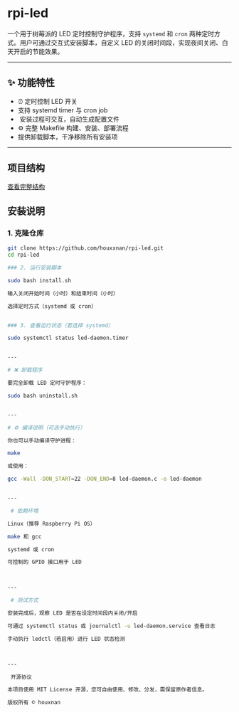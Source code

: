 
# rpi-led

一个用于树莓派的 LED 定时控制守护程序，支持 `systemd` 和 `cron` 两种定时方式。用户可通过交互式安装脚本，自定义 LED 的关闭时间段，实现夜间关闭、白天开启的节能效果。

---

## ✨ 功能特性

- ⏰ 定时控制 LED 开关
-  支持 systemd timer 与 cron job
- ‍ 安装过程可交互，自动生成配置文件
- ⚙️ 完整 Makefile 构建、安装、部署流程
-  提供卸载脚本，干净移除所有安装项

---

## 项目结构
[查看完整结构](doc/tree.txt)
##  安装说明

### 1. 克隆仓库

```bash
git clone https://github.com/houxxnan/rpi-led.git
cd rpi-led

### 2. 运行安装脚本

sudo bash install.sh

输入关闭开始时间（小时）和结束时间（小时）

选择定时方式（systemd 或 cron）


### 3. 查看运行状态（若选择 systemd）

sudo systemctl status led-daemon.timer


---

# ❌ 卸载程序

要完全卸载 LED 定时守护程序：

sudo bash uninstall.sh


---

# ⚙️ 编译说明（可选手动执行）

你也可以手动编译守护进程：

make

或使用：

gcc -Wall -DON_START=22 -DON_END=8 led-daemon.c -o led-daemon


---

 # 依赖环境

Linux（推荐 Raspberry Pi OS）

make 和 gcc

systemd 或 cron

可控制的 GPIO 接口用于 LED



---

 # 测试方式

安装完成后，观察 LED 是否在设定时间段内关闭/开启

可通过 systemctl status 或 journalctl -u led-daemon.service 查看日志

手动执行 ledctl（若启用）进行 LED 状态检测



---

 开源协议

本项目使用 MIT License 开源，您可自由使用、修改、分发，需保留原作者信息。

版权所有 © houxnan

